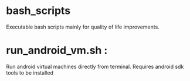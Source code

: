 # bash_scripts
Executable bash scripts mainly for quality of life improvements.

# run_android_vm.sh :
Run android virtual machines directly from terminal. Requires android sdk tools to be installed
